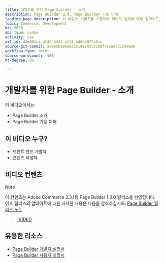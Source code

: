 ```yaml
---
title: 개발자를 위한 Page Builder - 소개
description: Page Builder 소개, Page Builder 기능 이해
landing-page-description: 이 비디오 시리즈를 시청하여 페이지 빌더에 대해 알아보고, 페이지 빌더를 확장하여 최적의 페이지를 만드는 방법을 알아봅니다 [!DNL Commerce] storefront 경험.
topic: Commerce, Development
kt: 5650
doc-type: video
activity: use
exl-id: 436003ca-df48-4441-a1f4-bd8ea977a9cc
source-git-commit: acee5ba84ea32e14a743cd269f77ced821548ad6
workflow-type: tm+mt
source-wordcount: '106'
ht-degree: 0%

---
```


# 개발자를 위한 Page Builder - 소개

이 비디오에서는:

- Page Builder 소개
- Page Builder 기능 이해

## 이 비디오 누구?

- 프런트 엔드 개발자
- 콘텐츠 작성자

## 비디오 컨텐츠

>[!NOTE]
>
>이 컨텐츠는 Adobe Commerce 2.3.1용 Page Builder 1.0.0 릴리스를 반영합니다. 이후 릴리스의 업데이트에 대한 자세한 내용은 다음을 참조하십시오. [Page Builder 릴리스 노트](https://devdocs.magento.com/page-builder/docs/release-notes.html).

>[!VIDEO](https://video.tv.adobe.com/v/35709?quality=12&learn=on)

## 유용한 리소스

- [Page Builder 개발자 설명서](https://devdocs.magento.com/page-builder/docs/index.html)
- [Page Builder 사용자 설명서](https://docs.magento.com/user-guide/cms/page-builder.html)
